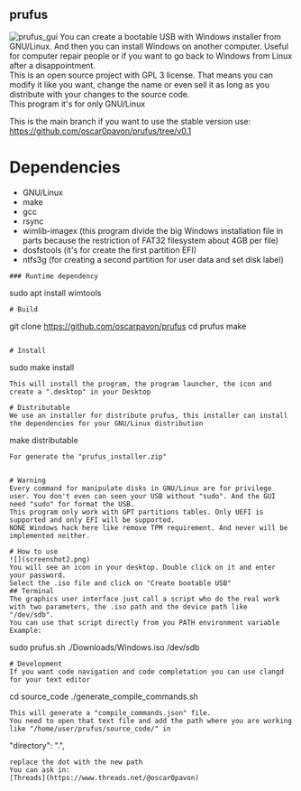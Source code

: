 ## prufus
![prufus_gui](screenshot1.png)
You can create a bootable USB with Windows installer from GNU/Linux. And then you can install Windows on another computer. Useful for computer repair people or if you want to go back to Windows from Linux after a disappointment.  
This is an open source project with GPL 3 license. That means you can modify it like you want, change the name or even sell it as long as you distribute with your changes to the source code.  
This program it's for only GNU/Linux

This is the main branch if you want to use the stable version use:
https://github.com/oscar0pavon/prufus/tree/v0.1
# Dependencies
- GNU/Linux
- make
- gcc
- rsync
- wimlib-imagex (this program divide the big Windows installation file in parts because the restriction of FAT32 filesystem about 4GB per file)
- dosfstools (it's for create the first partition EFI)
- ntfs3g (for creating a second partition for user data and set disk label)
```
### Runtime dependency
```
sudo apt install wimtools
```
# Build

```
git clone https://github.com/oscarpavon/prufus
cd prufus
make
```

# Install
```
sudo make install
```
This will install the program, the program launcher, the icon and create a ".desktop" in your Desktop

# Distributable
We use an installer for distribute prufus, this installer can install the dependencies for your GNU/Linux distribution
```
make distributable
```
For generate the "prufus_installer.zip"


# Warning
Every command for manipulate disks in GNU/Linux are for privilege user. You don't even can seen your USB without "sudo". And the GUI need "sudo" for format the USB.  
This program only work with GPT partitions tables. Only UEFI is supported and only EFI will be supported.
NONE Windows hack here like remove TPM requirement. And never will be implemented neither.

# How to use
![](screenshot2.png)
You will see an icon in your desktop. Double click on it and enter your password.  
Select the .iso file and click on "Create bootable USB"
## Terminal
The graphics user interface just call a script who do the real work with two parameters, the .iso path and the device path like "/dev/sdb".
You can use that script directly from you PATH environment variable
Example:
```
sudo prufus.sh ./Downloads/Windows.iso /dev/sdb
```
# Development
If you want code navigation and code completation you can use clangd for your text editor
```
cd source_code
./generate_compile_commands.sh
```
This will generate a "compile_commands.json" file.
You need to open that text file and add the path where you are working like "/home/user/prufus/source_code/" in
```
"directory": ".",
```
replace the dot with the new path  
You can ask in:
[Threads](https://www.threads.net/@oscar0pavon)
